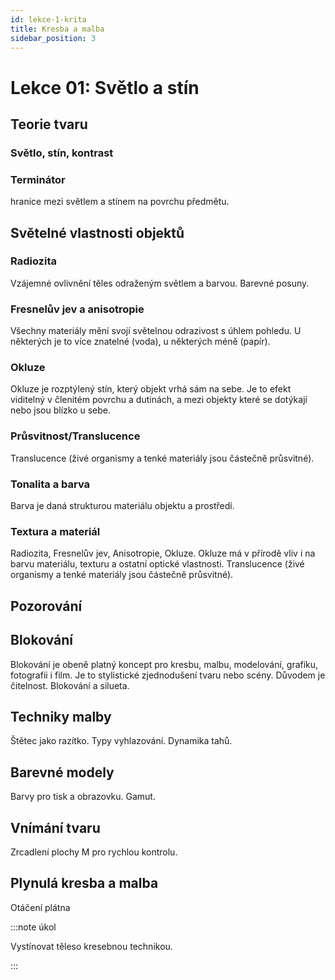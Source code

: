 ```yaml
---
id: lekce-1-krita
title: Kresba a malba
sidebar_position: 3
---
```


# Lekce 01: Světlo a stín
## Teorie tvaru
### Světlo, stín, kontrast
### Terminátor
hranice mezi světlem a stínem na povrchu předmětu.
## Světelné vlastnosti objektů
### Radiozita
Vzájemné ovlivnění těles odraženým světlem a barvou. Barevné posuny.
### Fresnelův jev a anisotropie
Všechny materiály mění svojí světelnou odrazivost s úhlem pohledu. U některých je to více znatelné (voda), u některých méně (papír).
### Okluze
Okluze je rozptýlený stín, který objekt vrhá sám na sebe. Je to efekt viditelný v členitém povrchu a dutinách, a mezi objekty které se dotýkají nebo jsou blízko u sebe.
### Průsvitnost/Translucence
Translucence (živé organismy a tenké materiály jsou částečně průsvitné).
### Tonalita a barva
Barva je daná strukturou materiálu objektu a prostředí.
### Textura a materiál
Radiozita, Fresnelův jev, Anisotropie, Okluze.
Okluze má v přírodě vliv i na barvu materiálu, texturu a ostatní optické vlastnosti.
Translucence (živé organismy a tenké materiály jsou částečně průsvitné).

## Pozorování
## Blokování
Blokování je obeně platný koncept pro kresbu, malbu, modelování, grafiku, fotografii i film. Je to stylistické zjednodušení tvaru nebo scény. Důvodem je čitelnost. Blokování a silueta.
## Techniky malby
Štětec jako razítko. Typy vyhlazování. Dynamika tahů.
## Barevné modely
Barvy pro tisk a obrazovku. Gamut.
## Vnímání tvaru
Zrcadlení plochy M pro rychlou kontrolu.
## Plynulá kresba a malba
Otáčení plátna

:::note úkol

Vystínovat těleso kresebnou technikou.

:::
